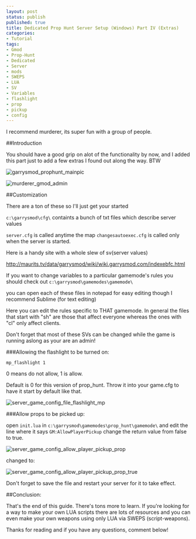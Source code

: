 ```yaml
---
layout: post
status: publish
published: true
title: Dedicated Prop Hunt Server Setup (Windows) Part IV (Extras)
categories:
- Tutorial
tags:
- Gmod
- Prop-Hunt
- Dedicated
- Server
- mods
- SWEPS
- LUA
- SV
- Variables
- flashlight
- prop
- pickup
- config
---
```

I recommend murderer, its super fun with a group of people.

##Introduction

You should have a good grip on alot of the functionality by now, and I
added this part just to add a few extras I found out along the way. BTW

![garrysmod\_prophunt\_mainpic](http://www.objectivetruth.ca/wp-content/uploads/2014/03/garrysmod_prophunt_mainpic.jpg)

![murderer\_gmod\_admin](http://www.objectivetruth.ca/wp-content/uploads/2014/03/murderer_gmod_admin.png)

##Customization

There are a ton of these so I'll just get your started

`c:\garrysmod\cfg\` containts a bunch of txt files which describe server values

`server.cfg` is called anytime the map `changesautoexec.cfg` is called only
when the server is started.

Here is a handy site with a whole slew of sv(server values)

http://maurits.tv/data/garrysmod/wiki/wiki.garrysmod.com/indexebfc.html

If you want to change variables to a particular gamemode's rules you
should check out `c:\garrysmod\gamemodes\gamemode\`

you can open each of these files in notepad for easy editing though I
recommend Sublime (for text editing)

Here you can edit the rules specific to THAT gamemode. In general the
files that start with "sh" are those that affect everyone whereas the
ones with "cl" only affect clients.

Don't forget that most of these SVs can be changed while the game is
running aslong as your are an admin!
  

###Allowing the flashlight to be turned on:

`mp_flashlight 1`

0 means do not allow, 1 is allow. 

Default is 0 for this version of
prop\_hunt. Throw it into your game.cfg to have it start by default like
that.

![server\_game\_config\_file\_flashlight\_mp](http://www.objectivetruth.ca/wp-content/uploads/2014/03/server_game_config_file_flashlight_mp.png)

###Allow props to be picked up:

open `init.lua` in `c:\garrysmod\gamemodes\prop_hunt\gamemode\` and
edit the line where it says `GM:AllowPlayerPickup` change the return value
from false to true.

![server\_game\_config\_allow\_player\_pickup\_prop](http://www.objectivetruth.ca/wp-content/uploads/2014/03/server_game_config_allow_player_pickup_prop.png)

changed to:

![server\_game\_config\_allow\_player\_pickup\_prop\_true](http://www.objectivetruth.ca/wp-content/uploads/2014/03/server_game_config_allow_player_pickup_prop_true.png)

Don't forget to save the file and restart your server for it to take
effect.

##Conclusion:

That's the end of this guide. There's tons more to learn. If you're
looking for a way to make your own LUA scripts there are lots of
resources and you can even make your own weapons using only LUA via
SWEPS (script-weapons).

Thanks for reading and if you have any questions, comment below!

 

 
